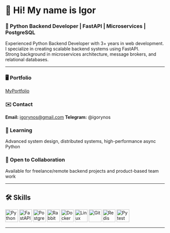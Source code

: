 # 👋 Hi! My name is Igor  
### 🐍 Python Backend Developer | FastAPI | Microservices | PostgreSQL

Experienced Python Backend Developer with 3+ years in web development.  
I specialize in creating scalable backend systems using FastAPI.  
Strong background in microservices architecture, message brokers, and relational databases.

---

### 🖥️ Portfolio  
[MyPortfolio](https://docs.google.com/document/d/10ixef2YOCVvCCTp1UHvdBDXVdqdpGiz4csNnsggctNw/edit?tab=t.0)

### ✉️ Contact  
**Email:** igorynos@gmail.com
**Telegram:** @igorynos


### 🧠 Learning  
Advanced system design, distributed systems, high-performance async Python

### 🤝 Open to Collaboration  
Available for freelance/remote backend projects and product-based team work

---

## 🛠️ Skills

<p align="left">
  <img src="https://cdn.jsdelivr.net/gh/devicons/devicon/icons/python/python-original.svg" height="40" alt="Python" />
  <img src="https://cdn.jsdelivr.net/gh/devicons/devicon/icons/fastapi/fastapi-original.svg" height="40" alt="FastAPI" />
  <img src="https://cdn.jsdelivr.net/gh/devicons/devicon/icons/postgresql/postgresql-original.svg" height="40" alt="PostgreSQL" />
  <img src="https://cdn.jsdelivr.net/gh/devicons/devicon/icons/rabbitmq/rabbitmq-original.svg" height="40" alt="RabbitMQ" />
  <img src="https://cdn.jsdelivr.net/gh/devicons/devicon/icons/docker/docker-original.svg" height="40" alt="Docker" />
  <img src="https://cdn.jsdelivr.net/gh/devicons/devicon/icons/linux/linux-original.svg" height="40" alt="Linux" />
  <img src="https://cdn.jsdelivr.net/gh/devicons/devicon/icons/git/git-original.svg" height="40" alt="Git" />
  <img src="https://cdn.jsdelivr.net/gh/devicons/devicon/icons/redis/redis-original.svg" height="40" alt="Redis" />
  <img src="https://cdn.jsdelivr.net/gh/devicons/devicon/icons/pytest/pytest-original.svg" height="40" alt="Pytest" />
</p>

---
